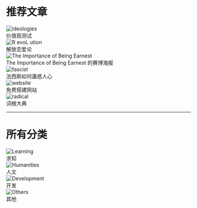 # 推荐文章

<div class="directory">
    <article class="shadow" id="8values_redirect">
        <img loading="lazy" src="https://img1.tucang.cc/api/image/show/41c77f2809ee514d680b805b96f346e3" alt="ideologies" class="background_img" />
        <div class="overlay">价值观测试</div>
    </article>
    <article class="shadow" id="lovership_redirect">
        <img loading="lazy" src="https://img1.tucang.cc/api/image/show/8c06d219b88fcb9ef38edf2c63b67c7d" alt="R evoL ution" class="background_img" />
        <div class="overlay">解放恋爱论</div>
    </article>
    <article class="shadow" id="ernest_redirect">
        <img loading="lazy" src="https://img1.tucang.cc/api/image/show/d22076f6a5ce8cf0879a26a7b4d01134" alt="The Importance of Being Earnest" class="background_img" />
        <div class="overlay">The Importance of Being Earnest 的赛博海报</div>
    </article>
    <article class="shadow" id="fascist_propaganda_redirect">
        <img loading="lazy" src="https://img1.tucang.cc/api/image/show/52f7b856ccd492df8dbaf0c13b032ed6" alt="fascist"   class="background_img" />
        <div class="overlay">法西斯如何蛊惑人心</div>
    </article>
    <article class="shadow" id="build_website_redirect">
        <img loading="lazy" src="https://img1.tucang.cc/api/image/show/98bb1f17d8f1c0ca92e137022750d952" alt="website" class="background_img" />
        <div class="overlay">免费搭建网站</div>
    </article>
    <article class="shadow" id="radicals_redirect">
        <img loading="lazy" src="https://img1.tucang.cc/api/image/show/4d53269914fa8697a9d456bd770b0377" alt="radical" class="background_img" />
        <div class="overlay">词根大典</div>
    </article>
</div>

---

# 所有分类

<div class="directory">
    <article class="shadow" id="learning_redirect">
        <img loading="lazy" src="https://img1.tucang.cc/api/image/show/35fe849d2c1dae5dc3af76c1144e0dbe" alt="Learning" class="background_img"/>
        <div class="overlay">求知</div>
    </article>
    <article class="shadow" id="humanities_redirect">
        <img loading="lazy" src="https://img1.tucang.cc/api/image/show/1ef7c1490c9f292af671eccc0475b05a" alt="Humanities" class="background_img" />
        <div class="overlay">人文</div>
    </article>
    <article class="shadow" id="development_redirect">
        <img loading="lazy" src="https://img1.tucang.cc/api/image/show/9b0dba5ba3f7b67bb99a492fb10a179d" alt="Development" class="background_img" />
        <div class="overlay">开发</div>
    </article>
    <article class="shadow" id="others_redirect">
        <img loading="lazy" src="https://img1.tucang.cc/api/image/show/88c2c5111e9d7c281d7307299d94e8d9" alt="Others" class="background_img" />
        <div class="overlay">其他</div>
    </article>
</div>